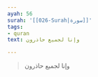 ```yaml
---
ayah: 56
surah: '[[026-Surah|سورة]]'
tags:
- quran
text: وإنا لجميع حاذرون

---
```

> وإنا لجميع حاذرون
